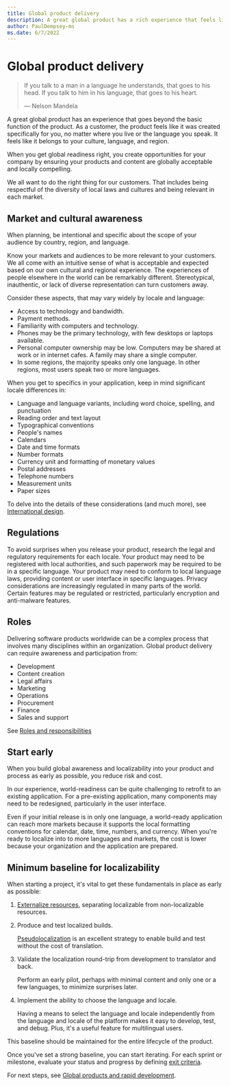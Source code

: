 ```yaml
---
title: Global product delivery
description: A great global product has a rich experience that feels like it was created specifically for you, no matter where you live or the language you speak.
author: PaulDempsey-ms
ms.date: 6/7/2022
---
```


# Global product delivery

> If you talk to a man in a language he understands, that goes to his head.
> If you talk to him in his language, that goes to his heart.
>
> &#x2014; Nelson Mandela

A great global product has an experience that goes beyond the basic function of the product.
As a customer, the product feels like it was created specifically for you, no matter where you live or the language you speak.
It feels like it belongs to your culture, language, and region.

When you get global readiness right,
you create opportunities for your company by ensuring your products and content are globally acceptable and locally compelling.

We all want to do the right thing for our customers.
That includes being respectful of the diversity of local laws and cultures
and being relevant in each market.

## Market and cultural awareness

When planning, be intentional and specific about the scope of your audience by country, region, and language.

Know your markets and audiences to be more relevant to your customers.
We all come with an intuitive sense of what is acceptable and expected based on our own cultural and regional experience.
The experiences of people elsewhere in the world can be remarkably different.
Stereotypical, inauthentic, or lack of diverse representation can turn customers away.

Consider these aspects, that may vary widely by locale and language:

* Access to technology and bandwidth.
* Payment methods.
* Familiarity with computers and technology.
* Phones may be the primary technology, with few desktops or laptops available.
* Personal computer ownership may be low. Computers may be shared at work or in internet cafes. A family may share a single computer.
* In some regions, the majority speaks only one language. In other regions, most users speak two or more languages.

When you get to specifics in your application, keep in mind significant locale differences in:

* Language and language variants, including word choice, spelling, and punctuation
* Reading order and text layout
* Typographical conventions
* People's names
* Calendars
* Date and time formats
* Number formats
* Currency unit and formatting of monetary values
* Postal addresses
* Telephone numbers
* Measurement units
* Paper sizes

To delve into the details of these considerations (and much more), see [International design](international-design.md).

<!--NYI
## Localization strategy for different types of content

There isn't a universal way to do localization.
The type of content or software you're creating will drive varying strategies.
See:

* [Localize software](../localization/localize-software.md)
* [Localize content](../localization/localize-content.md)
* [Localize games](../localization/localize-games.md)
--->

## Regulations

To avoid surprises when you release your product, research the legal and regulatory requirements for each locale.
Your product may need to be registered with local authorities, and such paperwork may be required to be in a specific language.
Your product may need to conform to local language laws, providing content or user interface in specific languages.
Privacy considerations are increasingly regulated in many parts of the world.
Certain features may be regulated or restricted, particularly encryption and anti-malware features.

## Roles

Delivering software products worldwide can be a complex process that involves many disciplines within an organization.
Global product delivery can require awareness and participation from:

* Development
* Content creation
* Legal affairs
* Marketing
* Operations
* Procurement
* Finance
* Sales and support

See [Roles and responsibilities](roles-and-responsibilities.md)

## Start early

When you build global awareness and localizability into your product and process as early as possible, you reduce risk and cost.

In our experience, world-readiness can be quite challenging to retrofit to an existing application.
For a pre-existing application, many components may need to be redesigned, particularly in the user interface.

Even if your initial release is in only one language, a world-ready application can reach more markets because it supports the local formatting conventions for calendar, date, time, numbers, and currency.
When you're ready to localize into to more languages and markets, the cost is lower because your organization and the application are prepared.

## <a name="baseline"></a>Minimum baseline for localizability

When starting a project, it's vital to get these fundamentals in place as early as possible:

1. [Externalize resources](../localizability/isolate-localizable-resources.md), separating localizable from non-localizable resources.

2. Produce and test localized builds.

   [Pseudolocalization](pseudolocalization.md) is an excellent strategy to enable build and test without the cost of translation.

3. Validate the localization round-trip from development to translator and back.

   Perform an early pilot, perhaps with minimal content and only one or a few languages, to minimize surprises later.

4. Implement the ability to choose the language and locale.

   Having a means to select the language and locale independently from the language and locale of the platform makes it easy to develop, test, and debug.
   Plus, it's a useful feature for multilingual users.

This baseline should be maintained for the entire lifecycle of the product.

Once you've set a strong baseline, you can start iterating.
For each sprint or milestone, evaluate your status and progress by defining [exit criteria](exit-criteria.md).

For next steps, see [Global products and rapid development](rapid-development.md).
